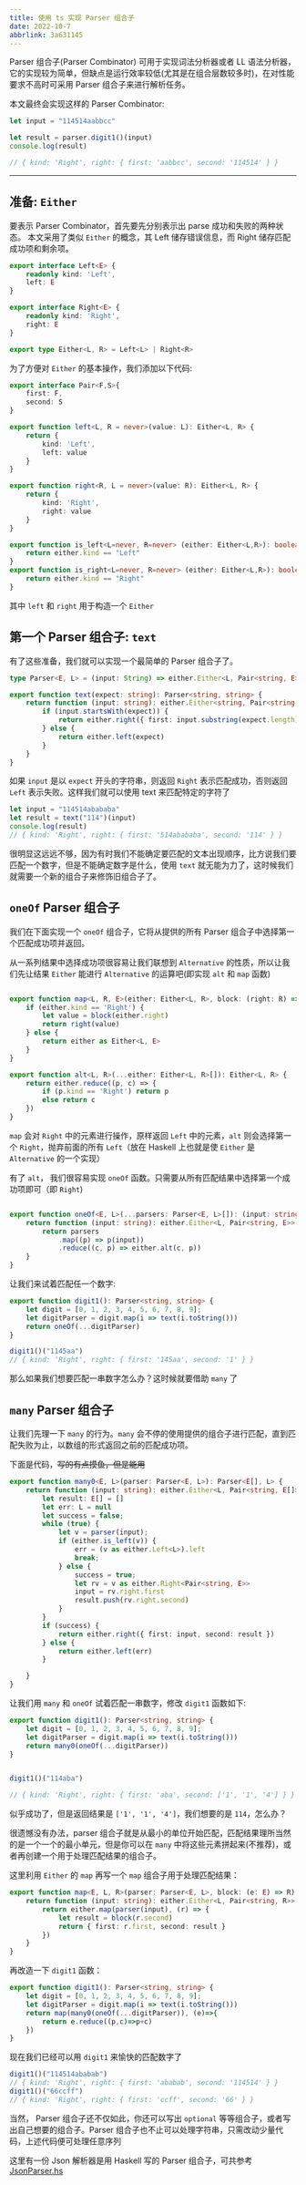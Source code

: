 ```yaml
---
title: 使用 ts 实现 Parser 组合子
date: 2022-10-7
abbrlink: 3a631145
---
```


Parser 组合子(Parser Combinator) 可用于实现词法分析器或者 LL 语法分析器，它的实现较为简单，但缺点是运行效率较低(尤其是在组合层数较多时)，在对性能要求不高时可采用 Parser 组合子来进行解析任务。

本文最终会实现这样的 Parser Combinator:

```ts
let input = "114514aabbcc"

let result = parser.digit1()(input)
console.log(result)

// { kind: 'Right', right: { first: 'aabbcc', second: '114514' } }
```

---

## 准备: `Either`
要表示 Parser Combinator，首先要先分别表示出 parse 成功和失败的两种状态。
本文采用了类似 `Either` 的概念，其 Left 储存错误信息，而 Right 储存匹配成功项和剩余项。

```ts
export interface Left<E> {
    readonly kind: 'Left',
    left: E
}

export interface Right<E> {
    readonly kind: 'Right',
    right: E
}

export type Either<L, R> = Left<L> | Right<R>

```

为了方便对 `Either` 的基本操作，我们添加以下代码:

```ts
export interface Pair<F,S>{
    first: F,
    second: S
}

export function left<L, R = never>(value: L): Either<L, R> {
    return {
        kind: 'Left',
        left: value
    }
}

export function right<R, L = never>(value: R): Either<L, R> {
    return {
        kind: 'Right',
        right: value
    }
}

export function is_left<L=never, R=never> (either: Either<L,R>): boolean{
    return either.kind == "Left"
}
export function is_right<L=never, R=never> (either: Either<L,R>): boolean{
    return either.kind == "Right"
}
```



其中 `left` 和 `right` 用于构造一个 `Either`

## 第一个 Parser 组合子: `text`

有了这些准备，我们就可以实现一个最简单的 Parser 组合子了。
```ts
type Parser<E, L> = (input: String) => either.Either<L, Pair<string, E>>

export function text(expect: string): Parser<string, string> {
    return function (input: string): either.Either<string, Pair<string, string>> {
        if (input.startsWith(expect)) {
            return either.right({ first: input.substring(expect.length), second: expect })
        } else {
            return either.left(expect)
        }
    }
}

```
如果 `input` 是以 `expect` 开头的字符串，则返回 `Right` 表示匹配成功，否则返回 `Left` 表示失败。这样我们就可以使用 text 来匹配特定的字符了
```ts
let input = "114514abababa"
let result = text("114")(input)
console.log(result)
// { kind: 'Right', right: { first: '514abababa', second: '114' } }
```

很明显这远远不够，因为有时我们不能确定要匹配的文本出现顺序，比方说我们要匹配一个数字，但是不能确定数字是什么，使用 `text` 就无能为力了，这时候我们就需要一个新的组合子来修饰旧组合子了。

## `oneOf` Parser 组合子

我们在下面实现一个 `oneOf` 组合子，它将从提供的所有 Parser 组合子中选择第一个匹配成功项并返回。

从一系列结果中选择成功项很容易让我们联想到 `Alternative` 的性质，所以让我们先让结果 `Either` 能进行 `Alternative` 的运算吧(即实现 `alt` 和 `map` 函数)

```ts

export function map<L, R, E>(either: Either<L, R>, block: (right: R) => E): Either<L, E> {
    if (either.kind == 'Right') {
        let value = block(either.right)
        return right(value)
    } else {
        return either as Either<L, E>
    }
}

export function alt<L, R>(...either: Either<L, R>[]): Either<L, R> {
    return either.reduce((p, c) => {
        if (p.kind == 'Right') return p
        else return c
    })
}
```
`map` 会对 `Right` 中的元素进行操作，原样返回 `Left` 中的元素，`alt` 则会选择第一个 `Right`，抛弃前面的所有 `Left`（放在 Haskell 上也就是使 `Either` 是 `Alternative` 的一个实现）


有了 `alt`， 我们很容易实现 `oneOf` 函数。只需要从所有匹配结果中选择第一个成功项即可（即 `Right`)

```ts

export function oneOf<E, L>(...parsers: Parser<E, L>[]): (input: string) => either.Either<L, Pair<string, E>> {
    return function (input: string): either.Either<L, Pair<string, E>> {
        return parsers
            .map((p) => p(input))
            .reduce((c, p) => either.alt(c, p))
    }
}
```

让我们来试着匹配任一个数字:
```ts
export function digit1(): Parser<string, string> {
    let digit = [0, 1, 2, 3, 4, 5, 6, 7, 8, 9];
    let digitParser = digit.map(i => text(i.toString()))
    return oneOf(...digitParser)
}

digit1()("1145aa")
// { kind: 'Right', right: { first: '145aa', second: '1' } }
```

那么如果我们想要匹配一串数字怎么办？这时候就要借助 `many` 了

## `many` Parser 组合子

让我们先理一下 `many` 的行为。`many` 会不停的使用提供的组合子进行匹配，直到匹配失败为止，以数组的形式返回之前的匹配成功项。

下面是代码，~~写的有点摸鱼，但是能用~~
```ts
export function many0<E, L>(parser: Parser<E, L>): Parser<E[], L> {
    return function (input: string): either.Either<L, Pair<string, E[]>> {
        let result: E[] = []
        let err: L = null
        let success = false;
        while (true) {
            let v = parser(input);
            if (either.is_left(v)) {
                err = (v as either.Left<L>).left
                break;
            } else {
                success = true;
                let rv = v as either.Right<Pair<string, E>>
                input = rv.right.first
                result.push(rv.right.second)
            }
        }
        if (success) {
            return either.right({ first: input, second: result })
        } else {
            return either.left(err)
        }

    }
}
```


让我们用 `many` 和 `oneOf` 试着匹配一串数字，修改 `digit1` 函数如下:

```ts
export function digit1(): Parser<string, string> {
    let digit = [0, 1, 2, 3, 4, 5, 6, 7, 8, 9];
    let digitParser = digit.map(i => text(i.toString()))
    return many0(oneOf(...digitParser))
}


digit1()("114aba")

// { kind: 'Right', right: { first: 'aba', second: ['1', '1', '4'] } }
```

似乎成功了，但是返回结果是 `['1', '1', '4']`，我们想要的是 `114`，怎么办？

很遗憾没有办法，parser 组合子就是从最小的单位开始匹配，匹配结果理所当然的是一个一个的最小单元，但是你可以在 `many` 中将这些元素拼起来(不推荐)，或者再创建一个用于处理匹配结果的组合子。

这里利用 `Either` 的 `map` 再写一个 `map` 组合子用于处理匹配结果：

```ts
export function map<E, L, R>(parser: Parser<E, L>, block: (e: E) => R): Parser<R, L> {
    return function (input: string): either.Either<L, Pair<string, R>> {
        return either.map(parser(input), (r) => {
            let result = block(r.second)
            return { first: r.first, second: result }
        })
    }
}
```

再改造一下 `digit1` 函数：

```ts
export function digit1(): Parser<string, string> {
    let digit = [0, 1, 2, 3, 4, 5, 6, 7, 8, 9];
    let digitParser = digit.map(i => text(i.toString()))
    return map(many0(oneOf(...digitParser)), (e)=>{
        return e.reduce((p,c)=>p+c)
    })
}
```

现在我们已经可以用 `digit1` 来愉快的匹配数字了

```ts
digit1()("114514ababab")
// { kind: 'Right', right: { first: 'ababab', second: '114514' } }
digit1()("66ccff")
// { kind: 'Right', right: { first: 'ccff', second: '66' } }
```

当然， Parser 组合子还不仅如此，你还可以写出 `optional` 等等组合子，或者写出自己想要的组合子。Parser 组合子也不止可以处理字符串，只需改动少量代码，上述代码便可处理任意序列

这里有一份 Json 解析器是用 Haskell 写的 Parser 组合子，可共参考 [JsonParser.hs](https://github.com/mslxl/MeoAssistantArknightsCLI/blob/main/app/JsonParser.hs)